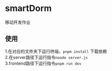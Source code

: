 # smartDorm
移动开发作业  
## 使用  
1.在对应的文件夹下运行终端，`pnpm install` 下载依赖  
2.在server路径下运行指令`noode server.js`  
3.frontend路径下运行指令`pnpm run dev`
